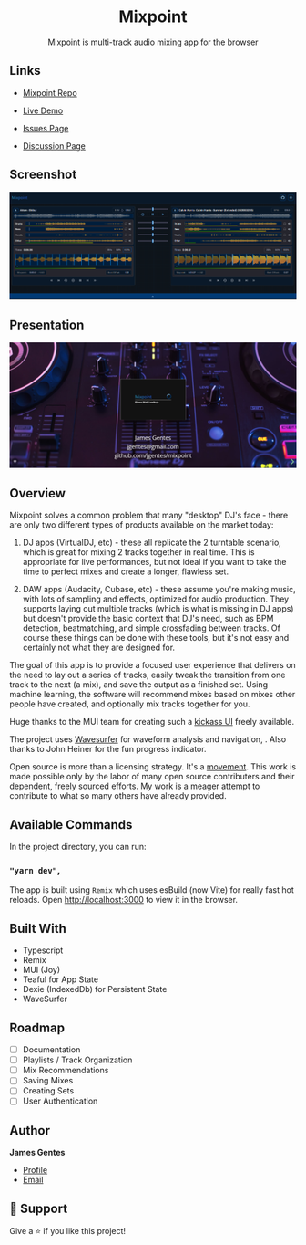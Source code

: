 <h1 align="center">Mixpoint</h1>

<p align="center">Mixpoint is multi-track audio mixing app for the browser</p>

## Links

- [Mixpoint Repo](https://github.com/jgentes/mixpoint)

- [Live Demo](https://mixpoint.jgentes.com)

- [Issues Page](https://github.com/jgentes/mixpoint/issues)

- [Discussion Page](https://github.com/jgentes/mixpoint/discussions)

## Screenshot

![App](public/media/Mixpoint_Screenshot_323.png 'App')

## Presentation

[![Slides](public/media/Presentation_Screenshot_323.png 'Slides')](https://slides.com/jamesgentes/mixpoint-05ab4b)

## Overview

Mixpoint solves a common problem that many "desktop" DJ's face - there are only two different types of products available on the market today:

1. DJ apps (VirtualDJ, etc) - these all replicate the 2 turntable scenario, which is great for mixing 2 tracks together in real time. This is appropriate for live performances, but not ideal if you want to take the time to perfect mixes and create a longer, flawless set.

2. DAW apps (Audacity, Cubase, etc) - these assume you're making music, with lots of sampling and effects, optimized for audio production. They supports laying out multiple tracks (which is what is missing in DJ apps) but doesn't provide the basic context that DJ's need, such as BPM detection, beatmatching, and simple crossfading between tracks. Of course these things can be done with these tools, but it's not easy and certainly not what they are designed for.

The goal of this app is to provide a focused user experience that delivers on the need to lay out a series of tracks, easily tweak the transition from one track to the next (a mix), and save the output as a finished set. Using machine learning, the software will recommend mixes based on mixes other people have created, and optionally mix tracks together for you.

Huge thanks to the MUI team for creating such a [kickass UI](https://mui.com/joy-ui/getting-started/overview/) freely available.

The project uses [Wavesurfer](https://wavesurfer-js.org/) for waveform analysis and navigation, . Also thanks to John Heiner for the fun progress indicator.

Open source is more than a licensing strategy. It's a [movement](https://opensource.stackexchange.com/questions/9805/can-i-license-my-project-with-an-open-source-license-but-disallow-commercial-use). This work is made possible only by the labor of many open source contributers and their dependent, freely sourced efforts. My work is a meager attempt to contribute to what so many others have already provided.

## Available Commands

In the project directory, you can run:

### `"yarn dev"`,

The app is built using `Remix` which uses esBuild (now Vite) for really fast hot reloads. Open [http://localhost:3000](http://localhost:3000) to view it in the browser.

## Built With

- Typescript
- Remix
- MUI (Joy)
- Teaful for App State
- Dexie (IndexedDb) for Persistent State
- WaveSurfer

## Roadmap

- [ ] Documentation
- [ ] Playlists / Track Organization
- [ ] Mix Recommendations
- [ ] Saving Mixes
- [ ] Creating Sets
- [ ] User Authentication

## Author

**James Gentes**

- [Profile](https://github.com/jgentes 'James Gentes')
- [Email](mailto:jgentes@gmail.com?subject=Mixpoint 'Hi!')

## 🤝 Support

Give a ⭐️ if you like this project!